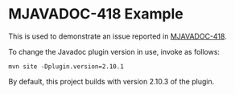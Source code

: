 # MJAVADOC-418 Example

This is used to demonstrate an issue reported in [MJAVADOC-418](https://issues.apache.org/jira/browse/MJAVADOC-418).

To change the Javadoc plugin version in use, invoke as follows:

```
mvn site -Dplugin.version=2.10.1
```

By default, this project builds with version 2.10.3 of the plugin.